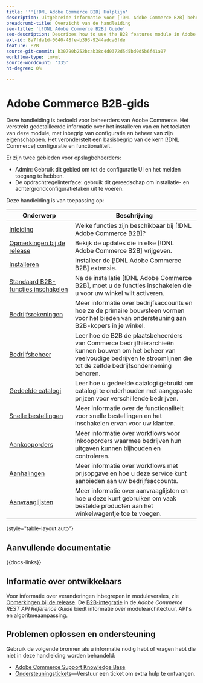 ```yaml
---
title: '''[!DNL Adobe Commerce B2B] Hulplijn'
description: Uitgebreide informatie voor [!DNL Adobe Commerce B2B] beheerders, inclusief installatie en configuratie.
breadcrumb-title: Overzicht van de handleiding
seo-title: '[!DNL Adobe Commerce B2B] Guide'
seo-description: Describes how to use the B2B features module in Adobe Commerce.
exl-id: 8a7fda1d-0040-48fe-b393-9244adca6fde
feature: B2B
source-git-commit: b30790b252bcab38c4d0372d5d5bd0d5b6f41a07
workflow-type: tm+mt
source-wordcount: '335'
ht-degree: 0%

---
```


# Adobe Commerce B2B-gids

Deze handleiding is bedoeld voor beheerders van Adobe Commerce. Het verstrekt gedetailleerde informatie over het installeren van en het toelaten van deze module, met inbegrip van configuratie en beheer van zijn eigenschappen. Het veronderstelt een basisbegrip van de kern [!DNL Commerce] configuratie en functionaliteit.

Er zijn twee gebieden voor opslagbeheerders:

- Admin: Gebruik dit gebied om tot de configuratie UI en het melden toegang te hebben.
- De opdrachtregelinterface: gebruik dit gereedschap om installatie- en achtergrondconfiguratietaken uit te voeren.

Deze handleiding is van toepassing op:

| Onderwerp | Beschrijving |
| ------- | ----------- |
| [Inleiding](introduction.md) | Welke functies zijn beschikbaar bij [!DNL Adobe Commerce B2B]? |
| [Opmerkingen bij de release](release-notes.md) | Bekijk de updates die in elke [!DNL Adobe Commerce B2B] vrijgeven. |
| [Installeren](install.md) | Installeer de [!DNL Adobe Commerce B2B] extensie. |
| [Standaard B2B-functies inschakelen](enable-basic-features.md) | Na de installatie [!DNL Adobe Commerce B2B], moet u de functies inschakelen die u voor uw winkel wilt activeren. |
| [Bedrijfsrekeningen](account-companies.md) | Meer informatie over bedrijfsaccounts en hoe ze de primaire bouwsteen vormen voor het bieden van ondersteuning aan B2B-kopers in je winkel. |
| [Bedrijfsbeheer](manage-companies.md) | Leer hoe de B2B de plaatsbeheerders van Commerce bedrijfhiërarchieën kunnen bouwen om het beheer van veelvoudige bedrijven te stroomlijnen die tot de zelfde bedrijfsonderneming behoren. |
| [Gedeelde catalogi](catalog-shared.md) | Leer hoe u gedeelde catalogi gebruikt om catalogi te onderhouden met aangepaste prijzen voor verschillende bedrijven. |
| [Snelle bestellingen](quick-order.md) | Meer informatie over de functionaliteit voor snelle bestellingen en het inschakelen ervan voor uw klanten. |
| [Aankooporders](purchase-order-flow.md) | Meer informatie over workflows voor inkooporders waarmee bedrijven hun uitgaven kunnen bijhouden en controleren. |
| [Aanhalingen](quotes.md) | Meer informatie over workflows met prijsopgave en hoe u deze service kunt aanbieden aan uw bedrijfsaccounts. |
| [Aanvraaglijsten](requisition-lists.md) | Meer informatie over aanvraaglijsten en hoe u deze kunt gebruiken om vaak bestelde producten aan het winkelwagentje toe te voegen. |

{style="table-layout:auto"}

## Aanvullende documentatie

{{docs-links}}

## Informatie over ontwikkelaars

Voor informatie over veranderingen inbegrepen in moduleversies, zie [Opmerkingen bij de release](release-notes.md). De [B2B-integratie](https://developer.adobe.com/commerce/webapi/rest/b2b/) in de _Adobe Commerce REST API Reference Guide_  biedt informatie over modulearchitectuur, API&#39;s en algoritmeaanpassing.

## Problemen oplossen en ondersteuning

Gebruik de volgende bronnen als u informatie nodig hebt of vragen hebt die niet in deze handleiding worden behandeld:

- [Adobe Commerce Support Knowledge Base](https://experienceleague.adobe.com/docs/commerce-knowledge-base/kb/overview.html)
- [Ondersteuningstickets](https://experienceleague.adobe.com/docs/commerce-knowledge-base/kb/help-center-guide/magento-help-center-user-guide.html#submit-ticket)—Verstuur een ticket om extra hulp te ontvangen.
